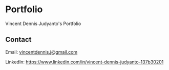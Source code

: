 # Portfolio

Vincent Dennis Judyanto's Portfolio

## Contact

Email: vincentdennis.j@gmail.com

LinkedIn: https://www.linkedin.com/in/vincent-dennis-judyanto-137b30201
